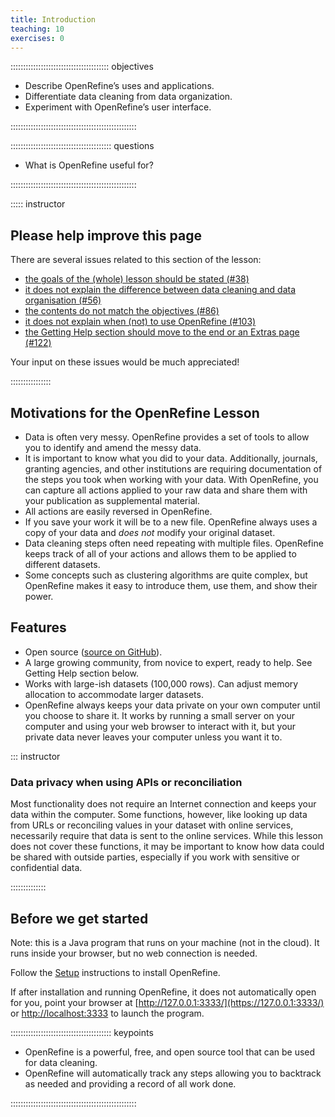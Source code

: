 ```yaml
---
title: Introduction
teaching: 10
exercises: 0
---
```


::::::::::::::::::::::::::::::::::::::: objectives

- Describe OpenRefine’s uses and applications.
- Differentiate data cleaning from data organization.
- Experiment with OpenRefine’s user interface.

::::::::::::::::::::::::::::::::::::::::::::::::::

:::::::::::::::::::::::::::::::::::::::: questions

- What is OpenRefine useful for?

::::::::::::::::::::::::::::::::::::::::::::::::::

::::: instructor

## Please help improve this page

There are several issues related to this section of the lesson:

- [the goals of the (whole) lesson should be stated (#38)][issue-38]
- [it does not explain the difference between data cleaning and data organisation (#56)][issue-56]
- [the contents do not match the objectives (#86)][issue-86]
- [it does not explain when (not) to use OpenRefine (#103)][issue-103]
- [the Getting Help section should move to the end or an Extras page (#122)][issue-122]

[issue-38]: https://github.com/datacarpentry/openrefine-socialsci/issues/38
[issue-56]: https://github.com/datacarpentry/openrefine-socialsci/issues/56
[issue-86]: https://github.com/datacarpentry/openrefine-socialsci/issues/86
[issue-103]: https://github.com/datacarpentry/openrefine-socialsci/issues/103
[issue-122]: https://github.com/datacarpentry/openrefine-socialsci/issues/122

Your input on these issues would be much appreciated!

::::::::::::::::

## Motivations for the OpenRefine Lesson

- Data is often very messy. OpenRefine provides a set of tools to allow you to
  identify and amend the messy data.
- It is important to know what you did to your data. Additionally, journals,
  granting agencies, and other institutions are requiring documentation of the
  steps you took when working with your data. With OpenRefine, you can capture
  all actions applied to your raw data and share them with your publication as
  supplemental material.
- All actions are easily reversed in OpenRefine.
- If you save your work it will be to a new file. OpenRefine always uses a copy
  of your data and *does not* modify your original dataset.
- Data cleaning steps often need repeating with multiple files. OpenRefine
  keeps track of all of your actions and allows them to be applied to different datasets.
- Some concepts such as clustering algorithms are quite complex, but OpenRefine
  makes it easy to introduce them, use them, and show their power.

## Features

- Open source ([source on GitHub](https://github.com/OpenRefine/OpenRefine)).
- A large growing community, from novice to expert, ready to help. See Getting
  Help section below.
- Works with large-ish datasets (100,000 rows). Can adjust memory allocation to
  accommodate larger datasets.
- OpenRefine always keeps your data private on your own computer until you
  choose to share it. It works by running a small server on your computer and
  using your web browser to interact with it, but your private data never
  leaves your computer unless you want it to.


::: instructor

### Data privacy when using APIs or reconciliation

Most functionality does not require an Internet connection and keeps your data
within the computer.
Some functions, however, like looking up data from URLs or reconciling values
in your dataset with online services, necessarily require that data is sent to
the online services.
While this lesson does not cover these functions, it may be important to know
how data could be shared with outside parties, especially if you work with
sensitive or confidential data.

::::::::::::::

## Before we get started

Note: this is a Java program that runs on your machine (not in the cloud). It
runs inside your browser, but no web connection is needed.

Follow the [Setup](../learners/setup.md) instructions to install OpenRefine.

If after installation and running OpenRefine, it does not automatically open
for you, point your browser at [http://127.0.0.1:3333/](https://127.0.0.1:3333/)
or [http://localhost:3333](https://localhost:3333) to launch the program.





:::::::::::::::::::::::::::::::::::::::: keypoints

- OpenRefine is a powerful, free, and open source tool that can be used for data cleaning.
- OpenRefine will automatically track any steps allowing you to backtrack as needed and providing a record of all work done.

::::::::::::::::::::::::::::::::::::::::::::::::::


